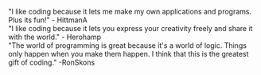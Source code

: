 "I like coding because it lets me make my own applications and programs. Plus its fun!" - HittmanA <br />
"I like coding because it lets you express your creativity freely and share it with the world." - Herohamp <br />
"The world of programming is great because it's a world of logic. Things only happen when you make them happen. I think that this is the greatest gift of coding." -RonSkons <br />
